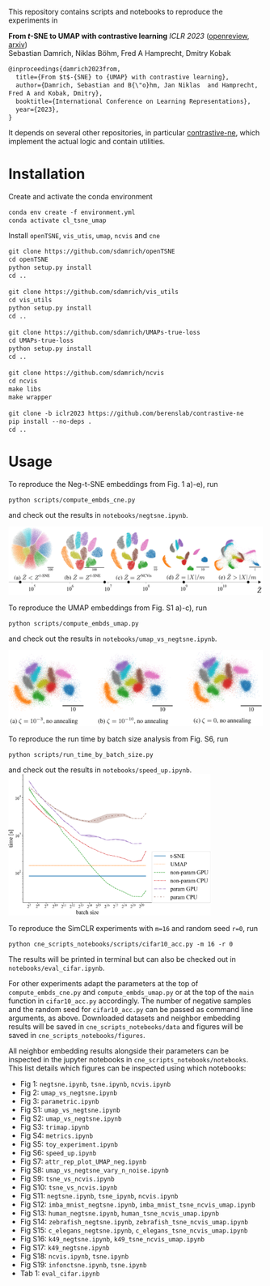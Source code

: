 This repository contains scripts and notebooks to reproduce the experiments in  

**From *t*-SNE to UMAP with contrastive learning** _ICLR 2023_ ([openreview](https://openreview.net/forum?id=B8a1FcY0vi), [arxiv](https://arxiv.org/abs/2206.01816))  
  Sebastian Damrich, Niklas Böhm, Fred A Hamprecht, Dmitry Kobak 
```
@inproceedings{damrich2023from,
  title={From $t$-{SNE} to {UMAP} with contrastive learning},
  author={Damrich, Sebastian and B{\"o}hm, Jan Niklas  and Hamprecht, Fred A and Kobak, Dmitry},
  booktitle={International Conference on Learning Representations},
  year={2023},
}
```

It depends on several other repositories, in particular [contrastive-ne](https://github.com/berenslab/contrastive-ne), which implement the actual logic and contain utilities.

# Installation
Create and activate the conda environment
```
conda env create -f environment.yml
conda activate cl_tsne_umap
```
Install `openTSNE`, `vis_utis`, `umap`, `ncvis` and `cne`
```
git clone https://github.com/sdamrich/openTSNE
cd openTSNE
python setup.py install
cd ..

git clone https://github.com/sdamrich/vis_utils
cd vis_utils
python setup.py install
cd ..

git clone https://github.com/sdamrich/UMAPs-true-loss
cd UMAPs-true-loss
python setup.py install
cd ..

git clone https://github.com/sdamrich/ncvis
cd ncvis
make libs
make wrapper

git clone -b iclr2023 https://github.com/berenslab/contrastive-ne
pip install --no-deps . 
cd ..
```
# Usage
To reproduce the Neg-t-SNE embeddings from Fig. 1 a)-e), run
```
python scripts/compute_embds_cne.py
```
and check out the results in `notebooks/negtsne.ipynb`.

<img width="600" alt="Neg-t-SNE on MNIST" src="/figures/Fig_1_a-e.png">


To reproduce the UMAP embeddings from Fig. S1 a)-c), run
```
python scripts/compute_embds_umap.py
```
and check out the results in `notebooks/umap_vs_negtsne.ipynb`.

<img width="600" alt="UMAP no annealing" src="/figures/Fig_S1_a-c.png">


To reproduce the run time by batch size analysis from Fig. S6, run
```
python scripts/run_time_by_batch_size.py
```
and check out the results in `notebooks/speed_up.ipynb`.
<img width="400" alt="Run time by batch size" src="/figures/Fig_S6.png">




To reproduce the SimCLR experiments with `m=16` and random seed `r=0`, run
```
python cne_scripts_notebooks/scripts/cifar10_acc.py -m 16 -r 0
```
The results will be printed in terminal but can also be checked out in `notebooks/eval_cifar.ipynb`.

For other experiments adapt the parameters at the top of `compute_embds_cne.py`
and `compute_embds_umap.py` or at the top of the `main` function in `cifar10_acc.py`
accordingly. The number of negative samples and the random seed for `cifar10_acc.py` can be 
passed as command line arguments, as above. Downloaded datasets and neighbor embedding results will be saved in `cne_scripts_notebooks/data` and figures 
will be saved in `cne_scripts_notebooks/figures`.

All neighbor embedding results alongside their parameters can be 
inspected in the jupyter notebooks in `cne_scripts_notebooks/notebooks`.
This list details which figures can be inspected using which notebooks:

- Fig 1:  `negtsne.ipynb`, `tsne.ipynb`, `ncvis.ipynb`
- Fig 2:  `umap_vs_negtsne.ipynb`
- Fig 3:  `parametric.ipynb`
- Fig S1: `umap_vs_negtsne.ipynb`
- Fig S2: `umap_vs_negtsne.ipynb`
- Fig S3: `trimap.ipynb`
- Fig S4: `metrics.ipynb`
- Fig S5: `toy_experiment.ipynb`
- Fig S6: `speed_up.ipynb`
- Fig S7: `attr_rep_plot_UMAP_neg.ipynb`
- Fig S8: `umap_vs_negtsne_vary_n_noise.ipynb`
- Fig S9: `tsne_vs_ncvis.ipynb`
- Fig S10: `tsne_vs_ncvis.ipynb`
- Fig S11: `negtsne.ipynb`, `tsne_ipynb`, `ncvis.ipynb`
- Fig S12: `imba_mnist_negtsne.ipynb`, `imba_mnist_tsne_ncvis_umap.ipynb`
- Fig S13: `human_negtsne.ipynb`, `human_tsne_ncvis_umap.ipynb`
- Fig S14: `zebrafish_negtsne.ipynb`, `zebrafish_tsne_ncvis_umap.ipynb`
- Fig S15: `c_elegans_negtsne.ipynb`, `c_elegans_tsne_ncvis_umap.ipynb`
- Fig S16: `k49_negtsne.ipynb`, `k49_tsne_ncvis_umap.ipynb`
- Fig S17: `k49_negtsne.ipynb`
- Fig S18: `ncvis.ipynb`, `tsne.ipynb`
- Fig S19: `infonctsne.ipynb`, `tsne.ipynb`
- Tab 1: `eval_cifar.ipynb`